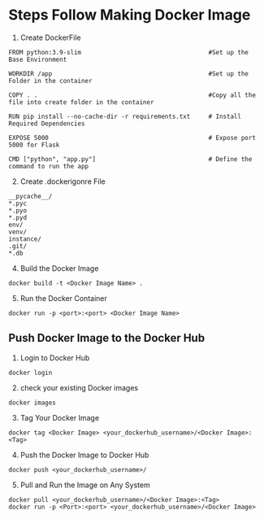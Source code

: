 # Steps Follow Making Docker Image

1) Create DockerFile

```
FROM python:3.9-slim                                   #Set up the Base Environment

WORKDIR /app                                           #Set up the Folder in the container

COPY . .                                               #Copy all the file into create folder in the container

RUN pip install --no-cache-dir -r requirements.txt     # Install Required Dependencies

EXPOSE 5000                                            # Expose port 5000 for Flask         

CMD ["python", "app.py"]                               # Define the command to run the app

```

2) Create .dockerigonre File
```
__pycache__/
*.pyc
*.pyo
*.pyd
env/
venv/
instance/
.git/
*.db

``` 
4)  Build the Docker Image
```
docker build -t <Docker Image Name> .
```
5) Run the Docker Container
```
docker run -p <port>:<port> <Docker Image Name>
```

## Push Docker Image to the Docker Hub

1) Login to Docker Hub
```
docker login
```
2) check your existing Docker images
```
docker images
```
3) Tag Your Docker Image
```
docker tag <Docker Image> <your_dockerhub_username>/<Docker Image>:<Tag>
```
4) Push the Docker Image to Docker Hub
```
docker push <your_dockerhub_username>/
```
5) Pull and Run the Image on Any System
```
docker pull <your_dockerhub_username>/<Docker Image>:<Tag>
docker run -p <Port>:<port> <your_dockerhub_username>/<Docker Image>
```
   
